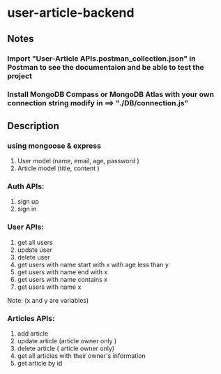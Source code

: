 # user-article-backend

## Notes
### Import "User-Article APIs.postman_collection.json" in Postman to see the documentaion and be able to test the project
### Install MongoDB Compass or MongoDB Atlas with your own connection string modify in ==> "./DB/connection.js"

## Description
### using mongoose & express
1. User model (name, email, age, password )
2. Article model (title, content )

### Auth APIs:
1. sign up
2. sign in

### User APIs:
1. get all users
2. update user
3. delete user 
4. get users with name start with x with age less than y
5. get users with name end with x
6. get users with name contains x
7. get users with name x

Note: (x and y are variables)

### Articles APIs:
1. add article
2. update article (article owner only )
3. delete article ( article owner only)
4. get all articles with their owner's information
5. get article by id


